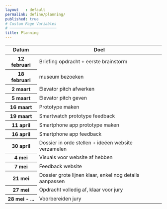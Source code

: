 ```yaml
---
layout   : default
permalink: define/planning/
published: true
# Custom Page Variables
# ─────────────────────
title: Planning
---
```


<table class="table">
  <thead>
    <tr>
      <th scope="col">Datum</th>
      <th scope="col">Doel</th>
    </tr>
  </thead>
  <tbody>
    <tr>
      <th scope="row">12 februari </th>
      <td>Briefing opdracht + eerste brainstorm</td>
    </tr>
    <tr>
      <th scope="row">18 februari</th>
      <td>museum bezoeken </td>
    </tr>
    <tr>
      <th scope="row">2 maart</th>
      <td>Elevator pitch afwerken</td>
    </tr>
    <tr>
      <th scope="row">5 maart</th>
      <td>Elevator pitch geven</td>
    </tr>
     <tr>
      <th scope="row">16 maart</th>
      <td>Prototype maken</td>
    </tr>
     <tr>
      <th scope="row">19 maart</th>
      <td>Smartwatch prototype feedback</td>
    </tr>
         <tr>
      <th scope="row"> 11 april</th>
      <td>Smartphone app prototype maken</td>
    </tr>
    <tr>
      <th scope="row">16 april</th>
      <td>Smartphone app feedback</td>
    </tr>
     <tr>
      <th scope="row">30 april</th>
      <td>Dossier in orde stellen + ideëen website verzamelen</td>
    </tr>
    <tr>
      <th scope="row">4 mei</th>
      <td>Visuals voor website af hebben</td>
    </tr>
    <tr>
    <th scope="row">7 mei</th>
      <td>Feedback website</td>
    </tr>
     <tr>
    <th scope="row">21 mei</th>
      <td>Dossier grote lijnen klaar, enkel nog details aanpassen </td>
    </tr>
     <tr>
    <th scope="row">27 mei</th>
      <td>Opdracht volledig af, klaar voor jury</td>
    </tr>
      <tr>
    <th scope="row">28 mei - ...</th>
      <td>Voorbereiden jury </td>
    </tr>
  </tbody>
</table>